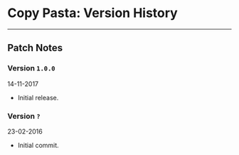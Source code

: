 # Copy Pasta: Version History
___

## Patch Notes
### Version `1.0.0`
14-11-2017
* Initial release.

### Version `?`
23-02-2016
* Initial commit.
